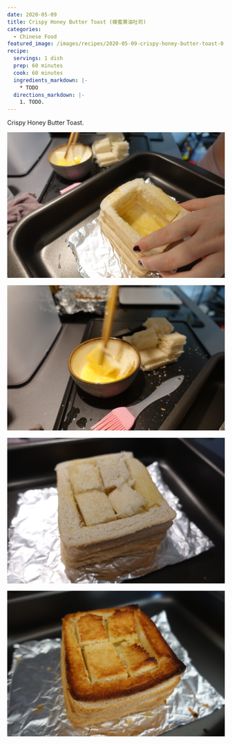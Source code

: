 ```yaml
---
date: 2020-05-09
title: Crispy Honey Butter Toast (蜂蜜黄油吐司)
categories:
  - Chinese Food
featured_image: /images/recipes/2020-05-09-crispy-honey-butter-toast-0.jpg
recipe:
  servings: 1 dish
  prep: 60 minutes
  cook: 60 minutes
  ingredients_markdown: |-
    * TODO
  directions_markdown: |-
    1. TODO.
---
```

Crispy Honey Butter Toast.

![pic](/images/recipes/2020-05-09-crispy-honey-butter-toast-1.jpg)

![pic](/images/recipes/2020-05-09-crispy-honey-butter-toast-2.jpg)

![pic](/images/recipes/2020-05-09-crispy-honey-butter-toast-3.jpg)

![pic](/images/recipes/2020-05-09-crispy-honey-butter-toast-4.jpg)